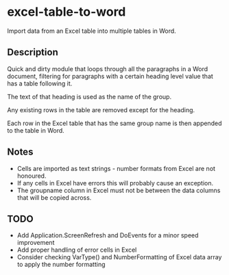 # excel-table-to-word

Import data from an Excel table into multiple tables in Word.

## Description

Quick and dirty module that loops through all the paragraphs in a Word document, filtering for paragraphs with a certain heading level value that has a table following it. 

The text of that heading is used as the name of the group. 

Any existing rows in the table are removed except for the heading. 

Each row in the Excel table that has the same group name is then appended to the table in Word.

## Notes

* Cells are imported as text strings - number formats from Excel are not honoured.
* If any cells in Excel have errors this will probably cause an exception.
* The groupname column in Excel must not be between the data columns that will be copied across.

## TODO

* Add Application.ScreenRefresh and DoEvents for a minor speed improvement
* Add proper handling of error cells in Excel
* Consider checking VarType() and NumberFormatting of Excel data array to apply the number formatting
